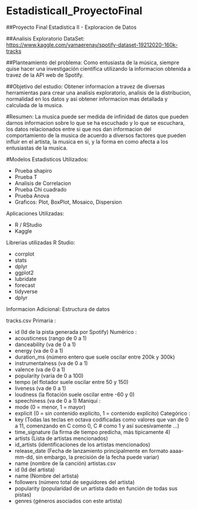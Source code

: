 # EstadisticaII_ProyectoFinal

##Proyecto Final Estadistica II - Exploracion de Datos

##Analisis Exploratorio DataSet: 
https://www.kaggle.com/yamaerenay/spotify-dataset-19212020-160k-tracks

##Planteamiento del problema:
Como entusiasta de la música, siempre quise hacer una investigación científica utilizando la informacion obtenida a travez de la API web de Spotify.

##Objetivo del estudio:
Obtener informacion a travez de diversas herramientas para crear una analisis exploratorio, analisis de la distribucion, normalidad en los datos y asi obtener informacion mas detallada y calculada de la musica.

#Resumen: La musica puede ser medida de infinidad de datos que pueden darnos informacion sobre lo que se ha escuchado y lo que se escuchara, los datos relacionados entre si que nos dan informacion del comportamiento de la musica de acuerdo a diversos factores que pueden influir en el artista, la musica en si, y la forma en como afecta a los entusiastas de la musica.

#Modelos Estadisticos Utilizados:
- Prueba shapiro
- Prueba T
- Analisis de Correlacion
- Prueba Chi cuadrado
- Prueba Anova
- Graficos: Plot, BoxPlot, Mosaico, Dispersion

Aplicaciones Utilizadas:
- R / RStudio
- Kaggle

Librerias utilizadas R Studio:
- corrplot
- stats
- dplyr
- ggplot2
- lubridate
- forecast
- tidyverse
- dplyr

Informacion Adicional:
Estructura de datos

tracks.csv
Primaria :
- id (Id de la pista generada por Spotify)
Numérico :
- acousticness  (rango de 0 a 1)
- danceability  (va de 0 a 1)
- energy  (va de 0 a 1)
- duration_ms  (número entero que suele oscilar entre 200k y 300k)
- instrumentalness  (va de 0 a 1)
- valence  (va de 0 a 1)
- popularity  (varía de 0 a 100)
- tempo (el flotador suele oscilar entre 50 y 150)
- liveness  (va de 0 a 1)
- loudness  (la flotación suele oscilar entre -60 y 0)
- speechiness  (va de 0 a 1)
Maniquí :
- mode  (0 = menor, 1 = mayor)
- explicit  (0 = sin contenido explícito, 1 = contenido explícito)
Categórico :
- key  (Todas las teclas en octava codificadas como valores que van de 0 a 11, comenzando en C como 0, C # como 1 y así sucesivamente ...)
- time_signature  (la firma de tiempo predicha, más típicamente 4)
- artists  (Lista de artistas mencionados)
- id_artists (identificaciones de los artistas mencionados)
- release_date (Fecha de lanzamiento principalmente en formato aaaa-mm-dd, sin embargo, la precisión de la fecha puede variar)
- name (nombre de la canción)
artistas.csv
- id (Id del artista)
- name (Nombre del artista)
- followers  (número total de seguidores del artista)
- popularity  (popularidad de un artista dado en función de todas sus pistas)
- genres  (géneros asociados con este artista)
